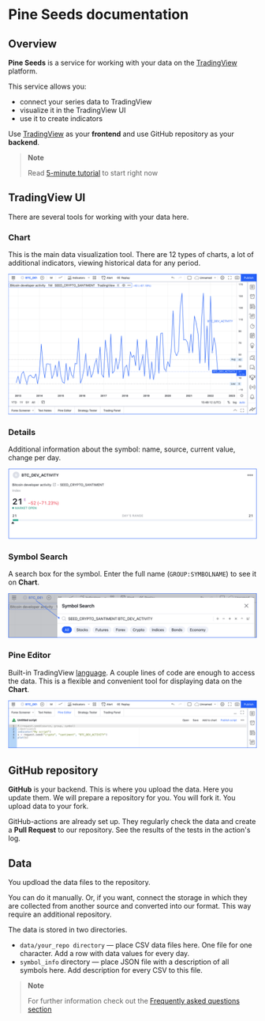 [ui_chart]: /images/ui_chart.png
[ui_details]: /images/ui_details.png
[ui_search]: /images/ui_search.png
[ui_pine]: /images/ui_pine.png
[pine_script_docs]: https://www.tradingview.com/pine-script-docs/en/v5/Introduction.html

# Pine Seeds documentation

## Overview

__Pine Seeds__ is a service for working with your data on the [TradingView](https://tradingview.com) platform.

This service allows you:

- connect your series data to TradingView
- visualize it in the TradingView UI
- use it to create indicators

Use [TradingView](https://tradingview.com) as your __frontend__ and use GitHub repository as your __backend__. 

> __Note__
> 
> Read [5-minute tutorial](tutorial.md) to start right now

## TradingView UI

There are several tools for working with your data here.

### Chart

This is the main data visualization tool. There are 12 types of charts, a lot of additional indicators, viewing historical data for any period.

![Chart][ui_chart]

### Details

Additional information about the symbol: name, source, current value, change per day.

![Details][ui_details]

### Symbol Search

A search box for the symbol. Enter the full name (`GROUP:SYMBOLNAME`) to see it on __Chart__.

![Symbol Search][ui_search]

### Pine Editor

Built-in TradingView [language][pine_script_docs]. 
A couple lines of code are enough to access the data. This is a flexible and convenient tool for displaying data on the __Chart__.

![Pine Editor][ui_pine]

## GitHub repository

__GitHub__ is your backend. This is where you upload the data. Here you update them.
We will prepare a repository for you. You will fork it.
You upload data to your fork.

GitHub-actions are already set up. They regularly check the data and create a __Pull Request__ to our repository.
See the results of the tests in the action's log.

## Data

You updload the data files to the repository. 

You can do it manually. Or, if you want, connect the storage in which they are collected from another source and converted into our format. 
This way require an additional repository.

The data is stored in two directories.

* `data/your_repo directory` — place CSV data files here. One file for one character. Add a row with data values for every day.
* `symbol_info` directory — place JSON file with a description of all symbols here. Add description for every CSV to this file.

> __Note__
> 
> For further information check out the [Frequently asked questions section](/faq.md)
